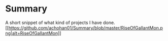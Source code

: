 # Summary
A short snippet of what kind of projects I have done.
[[https://github.com/achohan01/Summary/blob/master/RiseOfGallantMon.png|alt=RiseOfGallantMon]]
